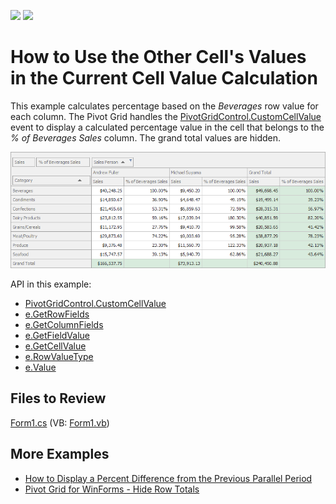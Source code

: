 <!-- default badges list -->
[![](https://img.shields.io/badge/Open_in_DevExpress_Support_Center-FF7200?style=flat-square&logo=DevExpress&logoColor=white)](https://supportcenter.devexpress.com/ticket/details/E1110)
[![](https://img.shields.io/badge/📖_How_to_use_DevExpress_Examples-e9f6fc?style=flat-square)](https://docs.devexpress.com/GeneralInformation/403183)
<!-- default badges end -->

# How to Use the Other Cell's Values in the Current Cell Value Calculation

This example calculates percentage based on the _Beverages_ row value for each column. The Pivot Grid handles the [PivotGridControl.CustomCellValue](https://docs.devexpress.com/WindowsForms/DevExpress.XtraPivotGrid.PivotGridControl.CustomCellValue) event to display a calculated percentage value in the cell that belongs to the _% of Beverages Sales_ column. The grand total values are hidden.

![screenshot](./images/screenshot.png)

API in this example:

* [PivotGridControl.CustomCellValue](https://docs.devexpress.com/WindowsForms/DevExpress.XtraPivotGrid.PivotGridControl.CustomCellValue) 
* [e.GetRowFields](https://docs.devexpress.com/CoreLibraries/DevExpress.XtraPivotGrid.PivotCellEventArgsBase-3.GetRowFields) 
* [e.GetColumnFields](https://docs.devexpress.com/CoreLibraries/DevExpress.XtraPivotGrid.PivotCellEventArgsBase-3.GetColumnFields) 
* [e.GetFieldValue](https://docs.devexpress.com/CoreLibraries/DevExpress.XtraPivotGrid.PivotCellEventArgsBase-3.GetFieldValue(-0)) 
* [e.GetCellValue](https://docs.devexpress.com/CoreLibraries/DevExpress.XtraPivotGrid.PivotCellEventArgsBase-3.GetCellValue(System.Object---System.Object----0)) 
* [e.RowValueType](https://docs.devexpress.com/CoreLibraries/DevExpress.XtraPivotGrid.PivotCellEventArgsBase-3.RowValueType) 
* [e.Value](https://docs.devexpress.com/CoreLibraries/DevExpress.XtraPivotGrid.PivotCellEventArgsBase-3.Value)

## Files to Review

[Form1.cs](./CS/WinAppCustomCellValue/Form1.cs) (VB: [Form1.vb](./VB/WinAppCustomCellValue/Form1.vb))

## More Examples 

* [How to Display a Percent Difference from the Previous Parallel Period](https://github.com/DevExpress-Examples/getting-a-summary-value-for-a-previous-period-while-calculating-the-current-one-e2125)
* [Pivot Grid for WinForms - Hide Row Totals](https://github.com/DevExpress-Examples/winforms-pivotgrid-hide-totals-customcellvalue)
